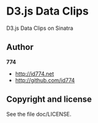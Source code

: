 D3.js Data Clips
================

D3.js Data Clips on Sinatra


Author
------

**774**

+ http://id774.net
+ http://github.com/id774


Copyright and license
---------------------

See the file doc/LICENSE.

